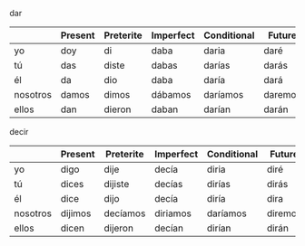 

dar

| | Present | Preterite | Imperfect | Conditional | Future |
|-|-|-|-|-|-|
yo | doy | di | daba | daria | daré |
tú | das | diste | dabas | darías | darás |
él | da | dio | daba | daría | dará | 	
nosotros | damos | dimos | dábamos | daríamos | daremos |
ellos | dan | dieron | daban | darían | darán |

decir

| | Present | Preterite | Imperfect | Conditional | Future |
|-|-|-|-|-|-|
yo | digo | dije | decía | diria | diré |
tú | dices | dijiste | decías | dirías | dirás |
él | dice | dijo | decía | diría | dira | 	
nosotros | dijimos | decíamos | diriamos | daríamos | diremos |
ellos | dicen | dijeron | decían | dirían | dirán |
